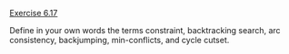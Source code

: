 [Exercise 6.17](6-17/)

Define in your own words the terms constraint, backtracking search, arc
consistency, backjumping, min-conflicts, and cycle cutset.